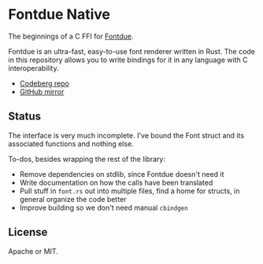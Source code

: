 # Fontdue Native

The beginnings of a C FFI for [Fontdue](https://github.com/mooman219/fontdue).

Fontdue is an ultra-fast, easy-to-use font renderer written in Rust. The code in this repository allows you to write bindings for it in any language with C interoperability.

* [Codeberg repo](https://codeberg.org/spindlebink/fontdue-native)
* [GitHub mirror](https://github.com/spindlebink/fontdue-native)

## Status

The interface is very much incomplete. I've bound the Font struct and its associated functions and nothing else.

To-dos, besides wrapping the rest of the library:
* Remove dependencies on stdlib, since Fontdue doesn't need it
* Write documentation on how the calls have been translated
* Pull stuff in `font.rs` out into multiple files, find a home for structs, in general organize the code better
* Improve building so we don't need manual `cbindgen`

## License

Apache or MIT.
